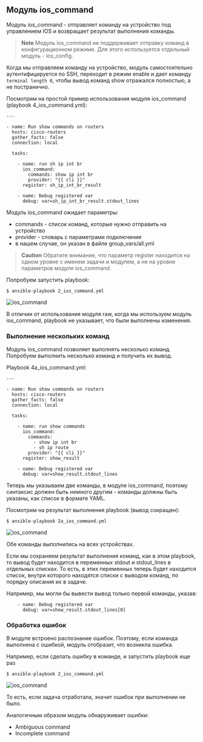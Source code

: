 ## Модуль ios_command

Модуль ios_command - отправляет команду на устройство под управлением IOS и возвращает результат выполнения команды.

> **Note** Модуль ios_command не поддерживает отправку команд в конфигурационном режиме.
> Для этого используется отдельный модуль - ios_config.

Когда мы отправляем команду на устройство, модуль самостоятельно аутентифицируется по SSH, переходит в режим enable и дает команду ```terminal length 0```, чтобы вывод команд show отражался полностью, а не постранично.

Посмотрим на простой пример использования модуля ios_command (playbook 4_ios_command.yml):
```
---

- name: Run show commands on routers
  hosts: cisco-routers
  gather_facts: false
  connection: local

  tasks:

    - name: run sh ip int br
      ios_command:
        commands: show ip int br
        provider: "{{ cli }}"
      register: sh_ip_int_br_result

    - name: Debug registered var
      debug: var=sh_ip_int_br_result.stdout_lines
```

Модуль ios_command ожидает параметры:
* commands - список команд, которые нужно отправить на устройство
* provider - словарь с параметрами подключения
 * в нашем случае, он указан в файле group_vars/all.yml

> **Caution** Обратите внимание, что параметр register находится на одном уровне с именем задачи и модулем, а не на уровне параметров модуля ios_command.

Попробуем запустить playbook:
```
$ ansible-playbook 2_ios_command.yml
```

![ios_command](https://raw.githubusercontent.com/natenka/PyNEng/master/book/chapter15/images/2_ios_command.png)


В отличии от использования модуля raw, когда мы используем модуль ios_command, playbook не указывает, что были выполнены изменения.


### Выполнение нескольких команд

Модуль ios_command позволяет выполнять несколько команд.
Попробуем выполнить несколько команд и получить их вывод.

Playbook 4a_ios_command.yml:
```
---

- name: Run show commands on routers
  hosts: cisco-routers
  gather_facts: false
  connection: local

  tasks:

    - name: run show commands
      ios_command:
        commands:
          - show ip int br
          - sh ip route
        provider: "{{ cli }}"
      register: show_result

    - name: Debug registered var
      debug: var=show_result.stdout_lines
```

Теперь мы указываем две команды, в модуле ios_command, поэтому синтаксис должен быть немного другим - команды должны быть указаны, как список в формате YAML.


Посмотрим на результат выполнения playbook (вывод сокращен):
```
$ ansible-playbook 2a_ios_command.yml
```

![ios_command](https://raw.githubusercontent.com/natenka/PyNEng/master/book/chapter15/images/2a_ios_command.png)

Обе команды выполнились на всех устройствах.

Если мы сохраняем результат выполнения команд, как в этом playbook, то вывод будет находится в переменных stdout и stdout_lines в отдельных списках.
То есть, в этих переменных теперь будет находится список, внутри которого находятся списки с выводом команд, по порядку описания их в задаче.

Например, мы могли бы вывести вывод только первой команды, указав:
```
    - name: Debug registered var
      debug: var=show_result.stdout_lines[0]
```

### Обработка ошибок

В модуле встроено распознание ошибок.
Поэтому, если команда выполнена с ошибкой, модуль отобразит, что возникла ошибка.

Например, если сделать ошибку в команде, и запустить playbook еще раз
```
$ ansible-playbook 2_ios_command.yml
```

![ios_command](https://raw.githubusercontent.com/natenka/PyNEng/master/book/chapter15/images/2_ios_command-fail.png)

То есть, если задача отработала, значит ошибок при выполнении не было.

Аналогичным образом модуль обнаруживает ошибки:
* Ambiguous command
* Incomplete command


